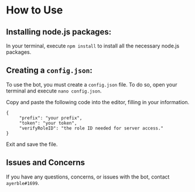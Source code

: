 # How to Use

## Installing node.js packages:
In your terminal, execute `npm install` to install all the necessary node.js packages.

## Creating a `config.json`:

To use the bot, you must create a `config.json` file. To do so, open your terminal and execute `nano config.json`. 

Copy and paste the following code into the editor, filling in your information.

	{
		 "prefix": "your prefix",
		 "token": "your token",
		 "verifyRoleID": "the role ID needed for server access."
	}

Exit and save the file. 

## Issues and Concerns
If you have any questions, concerns, or issues with the bot, contact `ayerble#1699`.

